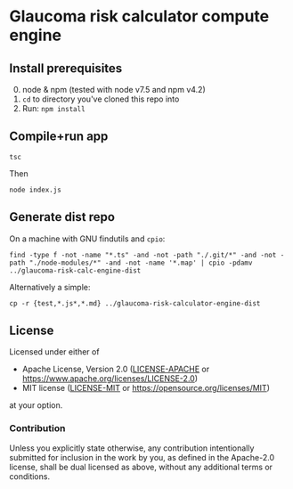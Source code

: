 Glaucoma risk calculator compute engine
=======================================

## Install prerequisites

  0. node & npm (tested with node v7.5 and npm v4.2)
  2. `cd` to directory you've cloned this repo into
  4. Run: `npm install`

## Compile+run app

    tsc

Then

    node index.js

## Generate dist repo

On a machine with GNU findutils and `cpio`:

    find -type f -not -name "*.ts" -and -not -path "./.git/*" -and -not -path "./node-modules/*" -and -not -name '*.map' | cpio -pdamv ../glaucoma-risk-calc-engine-dist

Alternatively a simple:

    cp -r {test,*.js*,*.md} ../glaucoma-risk-calculator-engine-dist

## License

Licensed under either of

- Apache License, Version 2.0 ([LICENSE-APACHE](LICENSE-APACHE) or <https://www.apache.org/licenses/LICENSE-2.0>)
- MIT license ([LICENSE-MIT](LICENSE-MIT) or <https://opensource.org/licenses/MIT>)

at your option.

### Contribution

Unless you explicitly state otherwise, any contribution intentionally submitted
for inclusion in the work by you, as defined in the Apache-2.0 license, shall be
dual licensed as above, without any additional terms or conditions.
